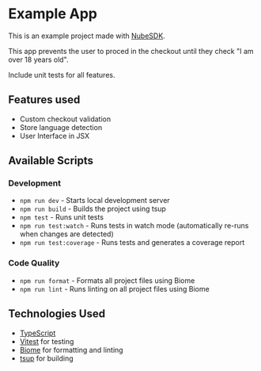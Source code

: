 # Example App

This is an example project made with [NubeSDK](https://dev.tiendanube.com/docs/applications/nube-sdk/overview).

This app prevents the user to proced in the checkout until they check "I am over 18 years old".

Include unit tests for all features.

## Features used

- Custom checkout validation
- Store language detection
- User Interface in JSX

## Available Scripts

### Development

- `npm run dev` - Starts local development server
- `npm run build` - Builds the project using tsup
- `npm test` - Runs unit tests
- `npm run test:watch` - Runs tests in watch mode (automatically re-runs when changes are detected)
- `npm run test:coverage` - Runs tests and generates a coverage report

### Code Quality

- `npm run format` - Formats all project files using Biome
- `npm run lint` - Runs linting on all project files using Biome

## Technologies Used

- [TypeScript](https://www.typescriptlang.org/)
- [Vitest](https://vitest.dev/) for testing
- [Biome](https://biomejs.dev/) for formatting and linting
- [tsup](https://tsup.egoist.dev/) for building